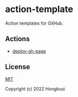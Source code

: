 # action-template

Action templates for GitHub.

## Actions

- [deploy-gh-page](./deploy-gh-page.yml)

## License

[MIT](https://opensource.org/licenses/MIT)

Copyright (c) 2022 Hongbusi
